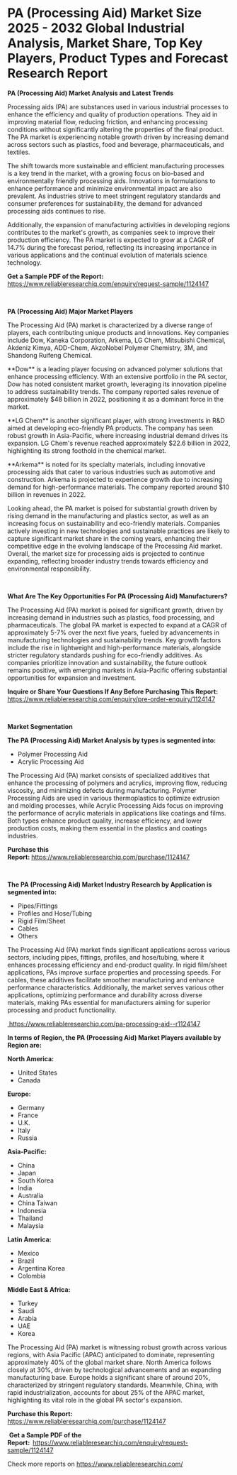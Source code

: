 <p><h1>PA (Processing Aid) Market Size 2025 - 2032 Global Industrial Analysis, Market Share, Top Key Players, Product Types and Forecast Research Report</h1></p><p><strong>PA (Processing Aid) Market Analysis and Latest Trends</strong></p>
<p><p>Processing aids (PA) are substances used in various industrial processes to enhance the efficiency and quality of production operations. They aid in improving material flow, reducing friction, and enhancing processing conditions without significantly altering the properties of the final product. The PA market is experiencing notable growth driven by increasing demand across sectors such as plastics, food and beverage, pharmaceuticals, and textiles. </p><p>The shift towards more sustainable and efficient manufacturing processes is a key trend in the market, with a growing focus on bio-based and environmentally friendly processing aids. Innovations in formulations to enhance performance and minimize environmental impact are also prevalent. As industries strive to meet stringent regulatory standards and consumer preferences for sustainability, the demand for advanced processing aids continues to rise.</p><p>Additionally, the expansion of manufacturing activities in developing regions contributes to the market's growth, as companies seek to improve their production efficiency. The PA market is expected to grow at a CAGR of 14.7% during the forecast period, reflecting its increasing importance in various applications and the continual evolution of materials science technology.</p></p>
<p><strong>Get a Sample PDF of the Report:&nbsp;</strong> <a href="https://www.reliableresearchiq.com/enquiry/request-sample/1124147?utm_campaign=1082&utm_medium=2&utm_source=Github&utm_content=ia&utm_term=01022025&utm_id=pa-processing-aid">https://www.reliableresearchiq.com/enquiry/request-sample/1124147</a></p>
<p>&nbsp;</p>
<p><strong>PA (Processing Aid) Major Market Players</strong></p>
<p><p>The Processing Aid (PA) market is characterized by a diverse range of players, each contributing unique products and innovations. Key companies include Dow, Kaneka Corporation, Arkema, LG Chem, Mitsubishi Chemical, Akdeniz Kimya, ADD-Chem, AkzoNobel Polymer Chemistry, 3M, and Shandong Ruifeng Chemical.</p><p>**Dow** is a leading player focusing on advanced polymer solutions that enhance processing efficiency. With an extensive portfolio in the PA sector, Dow has noted consistent market growth, leveraging its innovation pipeline to address sustainability trends. The company reported sales revenue of approximately $48 billion in 2022, positioning it as a dominant force in the market.</p><p>**LG Chem** is another significant player, with strong investments in R&D aimed at developing eco-friendly PA products. The company has seen robust growth in Asia-Pacific, where increasing industrial demand drives its expansion. LG Chem's revenue reached approximately $22.6 billion in 2022, highlighting its strong foothold in the chemical market.</p><p>**Arkema** is noted for its specialty materials, including innovative processing aids that cater to various industries such as automotive and construction. Arkema is projected to experience growth due to increasing demand for high-performance materials. The company reported around $10 billion in revenues in 2022.</p><p>Looking ahead, the PA market is poised for substantial growth driven by rising demand in the manufacturing and plastics sector, as well as an increasing focus on sustainability and eco-friendly materials. Companies actively investing in new technologies and sustainable practices are likely to capture significant market share in the coming years, enhancing their competitive edge in the evolving landscape of the Processing Aid market. Overall, the market size for processing aids is projected to continue expanding, reflecting broader industry trends towards efficiency and environmental responsibility.</p></p>
<p>&nbsp;</p>
<p><strong>What Are The Key Opportunities For PA (Processing Aid) Manufacturers?</strong></p>
<p><p>The Processing Aid (PA) market is poised for significant growth, driven by increasing demand in industries such as plastics, food processing, and pharmaceuticals. The global PA market is expected to expand at a CAGR of approximately 5-7% over the next five years, fueled by advancements in manufacturing technologies and sustainability trends. Key growth factors include the rise in lightweight and high-performance materials, alongside stricter regulatory standards pushing for eco-friendly additives. As companies prioritize innovation and sustainability, the future outlook remains positive, with emerging markets in Asia-Pacific offering substantial opportunities for expansion and investment.</p></p>
<p><strong>Inquire or Share Your Questions If Any Before Purchasing This Report:</strong> <a href="https://www.reliableresearchiq.com/enquiry/pre-order-enquiry/1124147?utm_campaign=1082&utm_medium=2&utm_source=Github&utm_content=ia&utm_term=01022025&utm_id=pa-processing-aid">https://www.reliableresearchiq.com/enquiry/pre-order-enquiry/1124147</a></p>
<p>&nbsp;</p>
<p><strong>Market Segmentation</strong></p>
<p><strong>The PA (Processing Aid) Market Analysis by types is segmented into:</strong></p>
<p><ul><li>Polymer Processing Aid</li><li>Acrylic Processing Aid</li></ul></p>
<p><p>The Processing Aid (PA) market consists of specialized additives that enhance the processing of polymers and acrylics, improving flow, reducing viscosity, and minimizing defects during manufacturing. Polymer Processing Aids are used in various thermoplastics to optimize extrusion and molding processes, while Acrylic Processing Aids focus on improving the performance of acrylic materials in applications like coatings and films. Both types enhance product quality, increase efficiency, and lower production costs, making them essential in the plastics and coatings industries.</p></p>
<p><strong>Purchase this Report:&nbsp;</strong><a href="https://www.reliableresearchiq.com/purchase/1124147?utm_campaign=1082&utm_medium=2&utm_source=Github&utm_content=ia&utm_term=01022025&utm_id=pa-processing-aid">https://www.reliableresearchiq.com/purchase/1124147</a></p>
<p>&nbsp;</p>
<p><strong>The PA (Processing Aid) Market Industry Research by Application is segmented into:</strong></p>
<p><ul><li>Pipes/Fittings</li><li>Profiles and Hose/Tubing</li><li>Rigid Film/Sheet</li><li>Cables</li><li>Others</li></ul></p>
<p><p>The Processing Aid (PA) market finds significant applications across various sectors, including pipes, fittings, profiles, and hose/tubing, where it enhances processing efficiency and end-product quality. In rigid film/sheet applications, PAs improve surface properties and processing speeds. For cables, these additives facilitate smoother manufacturing and enhance performance characteristics. Additionally, the market serves various other applications, optimizing performance and durability across diverse materials, making PAs essential for manufacturers aiming for superior processing and product functionality.</p></p>
<p><a href="https://www.reliableresearchiq.com/pa-processing-aid--r1124147?utm_campaign=1082&utm_medium=2&utm_source=Github&utm_content=ia&utm_term=01022025&utm_id=pa-processing-aid">&nbsp;https://www.reliableresearchiq.com/pa-processing-aid--r1124147</a></p>
<p><strong>In terms of Region, the PA (Processing Aid) Market Players available by Region are:</strong></p>
<p>
    <p> <strong> North America: </strong>
        <ul>
            <li>United States</li>
            <li>Canada</li>
        </ul>
        </p> 
    <p> <strong> Europe: </strong>
        <ul>
            <li>Germany</li>
            <li>France</li>
            <li>U.K.</li>
            <li>Italy</li>
            <li>Russia</li>
        </ul>
        </p> 
    <p> <strong> Asia-Pacific: </strong>
        <ul>
            <li>China</li>
            <li>Japan</li>
            <li>South Korea</li>
            <li>India</li>
            <li>Australia</li>
            <li>China Taiwan</li>
            <li>Indonesia</li>
            <li>Thailand</li>
            <li>Malaysia</li>
        </ul>
        </p> 
    <p> <strong> Latin America: </strong>
        <ul>
            <li>Mexico</li>
            <li>Brazil</li>
            <li>Argentina Korea</li>
            <li>Colombia</li>
        </ul>
        </p> 
    <p> <strong> Middle East & Africa: </strong>
        <ul>
            <li>Turkey</li>
            <li>Saudi</li>
            <li>Arabia</li>
            <li>UAE</li>
            <li>Korea</li>
        </ul>
    </p>
    </p>
<p><p>The Processing Aid (PA) market is witnessing robust growth across various regions, with Asia Pacific (APAC) anticipated to dominate, representing approximately 40% of the global market share. North America follows closely at 30%, driven by technological advancements and an expanding manufacturing base. Europe holds a significant share of around 20%, characterized by stringent regulatory standards. Meanwhile, China, with rapid industrialization, accounts for about 25% of the APAC market, highlighting its vital role in the global PA sector's expansion.</p></p>
<p><strong>Purchase this Report: </strong><a href="https://www.reliableresearchiq.com/purchase/1124147?utm_campaign=1082&utm_medium=2&utm_source=Github&utm_content=ia&utm_term=01022025&utm_id=pa-processing-aid">https://www.reliableresearchiq.com/purchase/1124147</a></p>
<p>&nbsp;<strong>Get a Sample PDF of the Report:&nbsp;&nbsp;</strong><a href="https://www.reliableresearchiq.com/enquiry/request-sample/1124147?utm_campaign=1082&utm_medium=2&utm_source=Github&utm_content=ia&utm_term=01022025&utm_id=pa-processing-aid">https://www.reliableresearchiq.com/enquiry/request-sample/1124147</a></p>
<p><strong></strong></p>
<p>Check more reports on <a href="https://www.reliableresearchiq.com/?utm_campaign=1082&utm_medium=2&utm_source=Github&utm_content=ia&utm_term=01022025&utm_id=pa-processing-aid">https://www.reliableresearchiq.com/</a></p>
